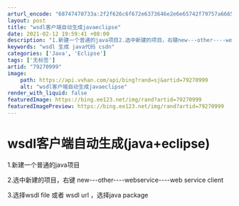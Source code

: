 ```yaml
---
arturl_encode: "68747470733a:2f2f626c6f672e6373646e2e6e65742f79757a66656e677875:2f61727469636c652f64657461696c732f3739323730393939"
layout: post
title: "wsdl客户端自动生成javaeclipse"
date: 2021-02-12 19:59:41 +08:00
description: "1.新建一个普通的java项目2.选中新建的项目，右键new---other----webservi"
keywords: "wsdl 生成 java代码 csdn"
categories: ['Java', 'Eclipse']
tags: ['无标签']
artid: "79270999"
image:
    path: https://api.vvhan.com/api/bing?rand=sj&artid=79270999
    alt: "wsdl客户端自动生成javaeclipse"
render_with_liquid: false
featuredImage: https://bing.ee123.net/img/rand?artid=79270999
featuredImagePreview: https://bing.ee123.net/img/rand?artid=79270999
---
```


# wsdl客户端自动生成(java+eclipse)

1.新建一个普通的java项目

2.选中新建的项目，右键
new---other----webservice----web service client

3.选择wsdl file 或者 wsdl url ，选择java package